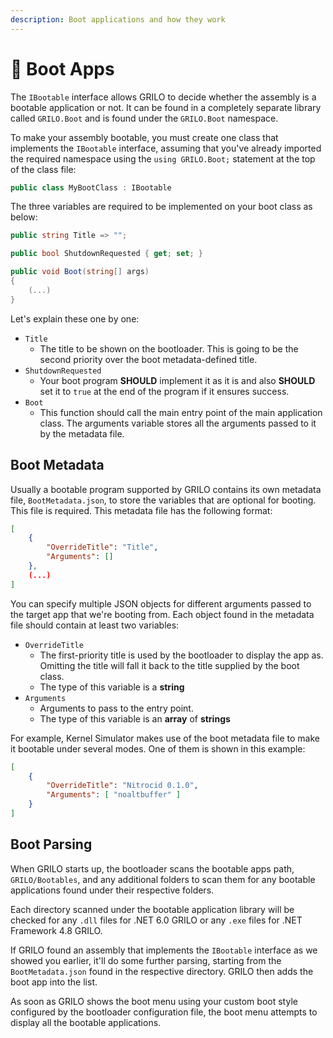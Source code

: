 ```yaml
---
description: Boot applications and how they work
---
```


# 💽 Boot Apps

The `IBootable` interface allows GRILO to decide whether the assembly is a bootable application or not. It can be found in a completely separate library called `GRILO.Boot` and is found under the `GRILO.Boot` namespace.

To make your assembly bootable, you must create one class that implements the `IBootable` interface, assuming that you've already imported the required namespace using the `using GRILO.Boot;` statement at the top of the class file:

```csharp
public class MyBootClass : IBootable
```

The three variables are required to be implemented on your boot class as below:

```csharp
public string Title => "";

public bool ShutdownRequested { get; set; }

public void Boot(string[] args)
{
    (...)
}
```

Let's explain these one by one:

* `Title`
  * The title to be shown on the bootloader. This is going to be the second priority over the boot metadata-defined title.
* `ShutdownRequested`
  * Your boot program **SHOULD** implement it as it is and also **SHOULD** set it to `true` at the end of the program if it ensures success.
* `Boot`
  * This function should call the main entry point of the main application class. The arguments variable stores all the arguments passed to it by the metadata file.

## Boot Metadata

Usually a bootable program supported by GRILO contains its own metadata file, `BootMetadata.json`, to store the variables that are optional for booting. This file is required. This metadata file has the following format:

```json
[
    {
        "OverrideTitle": "Title",
        "Arguments": []
    },
    (...)
]
```

You can specify multiple JSON objects for different arguments passed to the target app that we're booting from. Each object found in the metadata file should contain at least two variables:

* `OverrideTitle`
  * The first-priority title is used by the bootloader to display the app as. Omitting the title will fall it back to the title supplied by the boot class.
  * The type of this variable is a **string**
* `Arguments`
  * Arguments to pass to the entry point.
  * The type of this variable is an **array** of **strings**

For example, Kernel Simulator makes use of the boot metadata file to make it bootable under several modes. One of them is shown in this example:

```json
[
    {
        "OverrideTitle": "Nitrocid 0.1.0",
        "Arguments": [ "noaltbuffer" ]
    }
]
```

## Boot Parsing

When GRILO starts up, the bootloader scans the bootable apps path, `GRILO/Bootables`, and any additional folders to scan them for any bootable applications found under their respective folders.

Each directory scanned under the bootable application library will be checked for any `.dll` files for .NET 6.0 GRILO or any `.exe` files for .NET Framework 4.8 GRILO.

If GRILO found an assembly that implements the `IBootable` interface as we showed you earlier, it'll do some further parsing, starting from the `BootMetadata.json` found in the respective directory. GRILO then adds the boot app into the list.

As soon as GRILO shows the boot menu using your custom boot style configured by the bootloader configuration file, the boot menu attempts to display all the bootable applications.
